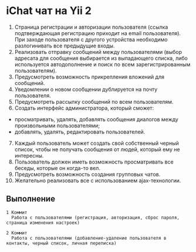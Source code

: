 iChat чат на Yii 2
==================

1. Страница регистрации и авторизации пользователя (ссылка подтверждающая регистрацию приходит на email пользователя). При заходе пользователя с другого устройства необходимо разлогинивать все предыдущие входы.
2. Реализовать отправку сообщений между пользователями (выбор адресата для сообщения выбирается из выпадающего списка, либо используется автодополнение и поиск по всем зарегистрированным пользователям).
3. Предусмотреть возможность прикрепления вложений для сообщений.
4. Уведомлении о новом сообщении дублируется на почту пользователя.
5. Предусмотреть рассылку сообщений по всем пользователям.
6. Создать интерфейс администратора, который сможет:
- просматривать, удалять, добавлять сообщения диалогов между произвольными пользователями;
- добавлять, удалять, редактировать пользователей.
7. Каждый пользователь может создать свой собственный черный список, чтобы не получать сообщения от людей, который ему не интересны.
8. Пользователь должен иметь возможность просматривать все беседы, которые он когда-то вел.
9. Предусмотреть возможность создания групповых чатов.
10. Желательно реализовать все с использованием ajax-технологии.


Выполнение
----------

```
1 Коммит
  Работа с пользователями (регистрация, авторизация, сброс пароля, страница изменения настроек)

2 Коммит
  Работа с пользователями (добавление-удаление пользователя в контакты, черный список, личная переписка)

```
